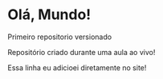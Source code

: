 # Olá, Mundo!
 Primeiro repositorio versionado

 Repositório criado durante uma aula ao vivo!

Essa linha eu adicioei diretamente no site!

